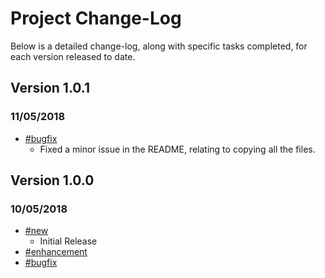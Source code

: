 # Project Change-Log

Below is a detailed change-log, along with specific tasks completed, for each
version released to date.

## Version 1.0.1
### 11/05/2018

- [#bugfix](#bugfix)
    + Fixed a minor issue in the README, relating to copying all the files.

## Version 1.0.0
### 10/05/2018

- [#new](#new)
    + Initial Release
- [#enhancement](#enhancement)
- [#bugfix](#bugfix)
